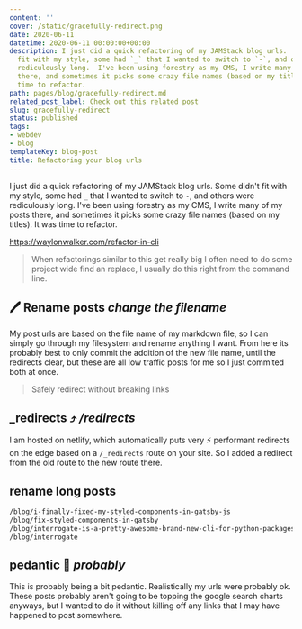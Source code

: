 ```yaml
---
content: ''
cover: /static/gracefully-redirect.png
date: 2020-06-11
datetime: 2020-06-11 00:00:00+00:00
description: I just did a quick refactoring of my JAMStack blog urls.  Some didn't
  fit with my style, some had `_` that I wanted to switch to `-`, and others were
  rediculously long.  I've been using forestry as my CMS, I write many of my posts
  there, and sometimes it picks some crazy file names (based on my titles).  It was
  time to refactor.
path: pages/blog/gracefully-redirect.md
related_post_label: Check out this related post
slug: gracefully-redirect
status: published
tags:
- webdev
- blog
templateKey: blog-post
title: Refactoring your blog urls
---
```


I just did a quick refactoring of my JAMStack blog urls.  Some didn't fit with
my style, some had `_` that I wanted to switch to `-`, and others were
rediculously long.  I've been using forestry as my CMS, I write many of my
posts there, and sometimes it picks some crazy file names (based on my titles).
It was time to refactor.


https://waylonwalker.com/refactor-in-cli

> When refactorings similar to this get really big I often need to do some
> project wide find an replace, I usually do this right from the command line.

## 🖊 Rename posts _change the filename_

My post urls are based on the file name of my markdown file, so I can simply go
through my filesystem and rename anything I want.  From here its probably best
to only commit the addition of the new file name, until the redirects clear,
but these are all low traffic posts for me so I just commited both at once.

> Safely redirect without breaking links

## _redirects ⤴ _/redirects_

I am hosted on netlify, which automatically puts very ⚡ performant redirects
on the edge based on a `/_redirects` route on your site.  So I added a redirect
from the old route to the new route there.

## rename long posts

``` bash 
/blog/i-finally-fixed-my-styled-components-in-gatsby-js
/blog/fix-styled-components-in-gatsby
/blog/interrogate-is-a-pretty-awesome-brand-new-cli-for-python-packages
/blog/interrogate
```

## pedantic 🤔 _probably_

This is probably being a bit pedantic.  Realistically my urls were probably ok.
These posts probably aren't going to be topping the google search charts
anyways, but I wanted to do it without killing off any links that I may have
happened to post somewhere.